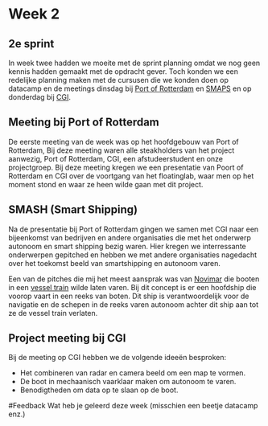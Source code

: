 # Week 2

## 2e sprint
In week twee hadden we moeite met de sprint planning omdat we nog geen kennis hadden gemaakt met de opdracht gever. Toch konden we een redelijke planning maken met de cursusen die we konden doen op datacamp en de meetings dinsdag bij [Port of Rotterdam](https://www.portofrotterdam.com/nl) en [SMAPS](https://smashnederland.nl/) en op donderdag bij [CGI](https://www.cginederland.nl/).

## Meeting bij Port of Rotterdam
De eerste meeting van de week was op het hoofdgebouw van Port of Rotterdam, Bij deze meeting waren alle steakholders van het project aanwezig, Port of Rotterdam, CGI, een afstudeerstudent en onze projectgroep. Bij deze meeting kregen we een presentatie van Poort of Rotterdam en CGI over de voortgang van het floatinglab, waar men op het moment stond en waar ze heen wilde gaan met dit project.

## SMASH (Smart Shipping)
Na de presentatie bij Port of Rotterdam gingen we samen met CGI naar een bijeenkomst van bedrijven en andere organisaties die met het onderwerp autonoom en smart shipping bezig waren. Hier kregen we interressante onderwerpen gepitched en hebben we met andere organisaties nagedacht over het toekomst beeld van smartshipping en autonoom varen.

Een van de pitches die mij het meest aansprak was van [Novimar](https://novimar.eu/) die booten in een [vessel train](https://novimar.eu/concept/) wilde laten varen. Bij dit concept is er een hoofdship die voorop vaart in een reeks van boten. Dit ship is verantwoordelijk voor de navigatie en de schepen in de reeks varen autonoom achter dit ship aan tot ze de vessel train verlaten. 

## Project meeting bij CGI
Bij de meeting op CGI hebben we de volgende ideeën besproken:
- Het combineren van radar en camera beeld om een map te vormen.
- De boot in mechaanisch vaarklaar maken om autonoom te varen.
- Benodigtheden om data op te slaan op de boot.

#Feedback
Wat heb je geleerd deze week (misschien een beetje datacamp enz.)
